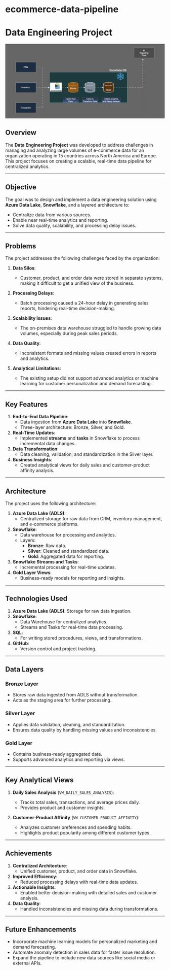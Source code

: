 # ecommerce-data-pipeline

# Data Engineering Project

![Architecture Diagram](Arc%20Diagram/Archetecture%20Diagram.png)   

## Overview
The **Data Engineering Project** was developed to address challenges in managing and analyzing large volumes of e-commerce data for an organization operating in 15 countries across North America and Europe. This project focuses on creating a scalable, real-time data pipeline for centralized analytics.

---

## Objective
The goal was to design and implement a data engineering solution using **Azure Data Lake**, **Snowflake**, and a layered architecture to:
- Centralize data from various sources.
- Enable near real-time analytics and reporting.
- Solve data quality, scalability, and processing delay issues.

---

## Problems
The project addresses the following challenges faced by the organization:

1. **Data Silos**:
   - Customer, product, and order data were stored in separate systems, making it difficult to get a unified view of the business.

2. **Processing Delays**:
   - Batch processing caused a 24-hour delay in generating sales reports, hindering real-time decision-making.

3. **Scalability Issues**:
   - The on-premises data warehouse struggled to handle growing data volumes, especially during peak sales periods.

4. **Data Quality**:
   - Inconsistent formats and missing values created errors in reports and analytics.

5. **Analytical Limitations**:
   - The existing setup did not support advanced analytics or machine learning for customer personalization and demand forecasting.

---

## Key Features
1. **End-to-End Data Pipeline**:
   - Data ingestion from **Azure Data Lake** into **Snowflake**.
   - Three-layer architecture: Bronze, Silver, and Gold.
2. **Real-Time Updates**:
   - Implemented **streams** and **tasks** in Snowflake to process incremental data changes.
3. **Data Transformation**:
   - Data cleaning, validation, and standardization in the Silver layer.
4. **Business Insights**:
   - Created analytical views for daily sales and customer-product affinity analysis.

---

## Architecture
The project uses the following architecture:
1. **Azure Data Lake (ADLS)**:
   - Centralized storage for raw data from CRM, inventory management, and e-commerce platforms.
2. **Snowflake**:
   - Data warehouse for processing and analytics.
   - Layers:
     - **Bronze**: Raw data.
     - **Silver**: Cleaned and standardized data.
     - **Gold**: Aggregated data for reporting.
3. **Snowflake Streams and Tasks**:
   - Incremental processing for real-time updates.
4. **Gold Layer Views**:
   - Business-ready models for reporting and insights.

---

## Technologies Used
1. **Azure Data Lake (ADLS)**: Storage for raw data ingestion.
2. **Snowflake**:
   - Data Warehouse for centralized analytics.
   - Streams and Tasks for real-time data processing.
3. **SQL**:
   - For writing stored procedures, views, and transformations.
4. **GitHub**:
   - Version control and project tracking.

---

## Data Layers
### Bronze Layer
- Stores raw data ingested from ADLS without transformation.
- Acts as the staging area for further processing.

### Silver Layer
- Applies data validation, cleaning, and standardization.
- Ensures data quality by handling missing values and inconsistencies.

### Gold Layer
- Contains business-ready aggregated data.
- Supports advanced analytics and reporting via views.

---

## Key Analytical Views
1. **Daily Sales Analysis** (`VW_DAILY_SALES_ANALYSIS`):
   - Tracks total sales, transactions, and average prices daily.
   - Provides product and customer insights.

2. **Customer-Product Affinity** (`VW_CUSTOMER_PRODUCT_AFFINITY`):
   - Analyzes customer preferences and spending habits.
   - Highlights product popularity among different customer types.

---

## Achievements
1. **Centralized Architecture**:
   - Unified customer, product, and order data in Snowflake.
2. **Improved Efficiency**:
   - Reduced processing delays with real-time data updates.
3. **Actionable Insights**:
   - Enabled better decision-making with detailed sales and customer analysis.
4. **Data Quality**:
   - Handled inconsistencies and missing data during transformations.

---

## Future Enhancements
- Incorporate machine learning models for personalized marketing and demand forecasting.
- Automate anomaly detection in sales data for faster issue resolution.
- Expand the pipeline to include new data sources like social media or external APIs.
